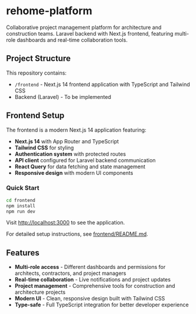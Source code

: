 # rehome-platform

Collaborative project management platform for architecture and construction teams. Laravel backend with Next.js frontend, featuring multi-role dashboards and real-time collaboration tools.

## Project Structure

This repository contains:

- `/frontend` - Next.js 14 frontend application with TypeScript and Tailwind CSS
- Backend (Laravel) - To be implemented

## Frontend Setup

The frontend is a modern Next.js 14 application featuring:

- **Next.js 14** with App Router and TypeScript
- **Tailwind CSS** for styling
- **Authentication system** with protected routes
- **API client** configured for Laravel backend communication
- **React Query** for data fetching and state management
- **Responsive design** with modern UI components

### Quick Start

```bash
cd frontend
npm install
npm run dev
```

Visit [http://localhost:3000](http://localhost:3000) to see the application.

For detailed setup instructions, see [frontend/README.md](frontend/README.md).

## Features

- **Multi-role access** - Different dashboards and permissions for architects, contractors, and project managers
- **Real-time collaboration** - Live notifications and project updates
- **Project management** - Comprehensive tools for construction and architecture projects
- **Modern UI** - Clean, responsive design built with Tailwind CSS
- **Type-safe** - Full TypeScript integration for better developer experience
